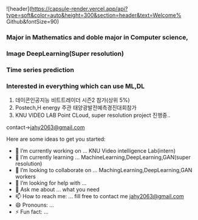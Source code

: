 ![header](https://capsule-render.vercel.app/api?type=soft&color=auto&height=300&section=header&text=Welcome% Github&fontSize=90)


### Major in Mathematics and doble major in Computer science,
### Image DeepLearning(Super resolution)
### Time series prediction
### Interested in  everything which can use ML,DL


1. 데이콘인공지능 비트트레이더 시즌2 참가(상위 5%)
2. Postech,H energy 주관 태양광발전예측경진대회참가
3. KNU VIDEO LAB Point CLoud, super resolution project 진행중..


contact->jahy2063@gmail.com





Here are some ideas to get you started:

- 🔭 I’m currently working on ...          KNU Video intelligence Lab(intern)
- 🌱 I’m currently learning ...            MachineLearning,DeepLearning,GAN(super resolution)
- 👯 I’m looking to collaborate on ...     MachingLearning,DeepLearning,GAN workers
- 🤔 I’m looking for help with ...            
- 💬 Ask me about ... what you need           
- 📫 How to reach me: ...                  fill free to contact me  jahy2063@gmail.com
- 😄 Pronouns: ...                       
- ⚡ Fun fact: ...                             


